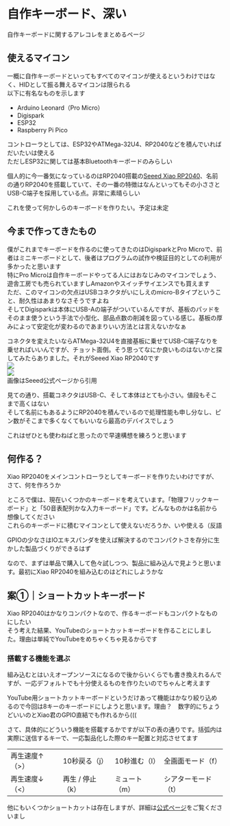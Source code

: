 # 自作キーボード、深い

自作キーボードに関するアレコレをまとめるページ

## 使えるマイコン

一概に自作キーボードといってもすべてのマイコンが使えるというわけではなく、HIDとして振る舞えるマイコンは限られる  
以下に有名なものを示します

- Arduino Leonard（Pro Micro）
- Digispark
- ESP32
- Raspberry Pi Pico

コントローラとしては、ESP32やATMega-32U4、RP2040などを積んでいればだいたいは使える  
ただしESP32に関しては基本Bluetoothキーボードのみらしい

個人的に今一番気になっているのはRP2040搭載の[Seeed Xiao RP2040](https://lab.seeed.co.jp/entry/2021/12/27/120000)、名前の通りRP2040を搭載していて、その一番の特徴はなんといってもその小ささとUSB-C端子を採用している点。非常に素晴らしい

これを使って何かしらのキーボードを作りたい。予定は未定

## 今まで作ってきたもの

<!--ここらへんにDigiキーボードの写真を入れる-->
僕がこれまでキーボードを作るのに使ってきたのはDigisparkとPro Microで、前者はミニキーボードとして、後者はプログラムの試作や検証目的としての利用が多かったと思います  
特にPro Microは自作キーボードやってる人にはおなじみのマイコンでしょう、遊舎工房でも売られていますしAmazonやスイッチサイエンスでも買えます  
ただ、このマイコンの欠点はUSBコネクタがいにしえのmicro-Bタイプということ、耐久性はあまりなさそうですよね  
そしてDigisparkは本体にUSB-Aの端子がついているんですが、基板のパッドをそのまま使うという手法で小型化、部品点数の削減を図っている感じ。基板の厚みによって安定化が変わるのであまりいい方法とは言えないかなぁ

コネクタを変えたいならATMega-32U4を直接基板に乗せてUSB-C端子なりを乗せればいいんですが、チョット面倒。そう思ってなにか良いものはないかと探してみたらありました。それがSeeed Xiao RP2040です  
![](https://files.seeedstudio.com/wiki/XIAO-RP2040/img/xinfront.jpg)  
![](https://files.seeedstudio.com/wiki/XIAO-RP2040/img/xinpin.jpg)  
画像はSeeed公式ページから引用

見ての通り、搭載コネクタはUSB-C、そして本体はとても小さい。値段もそこまで高くはない  
そして名前にもあるようにRP2040を積んでいるので処理性能も申し分なし、ピン数がそこまで多くなくてもいいなら最高のデバイスでしょう

これはぜひとも使わねばと思ったので早速構想を練ろうと思います

## 何作る？

Xiao RP2040をメインコントローラとしてキーボードを作りたいわけですが、さて、何を作ろうか

ところで僕は、現在いくつかのキーボードを考えています。「物理フリックキーボード」と「50音表配列かな入力キーボード」です。どんなものかは名前から想像してください  
これらのキーボードに積むマイコンとして使えないだろうか、いや使える（反語  

GPIOの少なさはIOエキスパンダを使えば解決するのでコンパクトさを存分に生かした製品づくりができるはず

なので、まずは単品で購入して色々試しつつ、製品に組み込んで見ようと思います。最初にXiao RP2040を組み込むのはどれにしようかな

## 案①｜ショートカットキーボード

Xiao RP2040はかなりコンパクトなので、作るキーボードもコンパクトなものにしたい  
そう考えた結果、YouTubeのショートカットキーボードを作ることにしました。理由は単純でYouTubeをめちゃくちゃ見るからです

### 搭載する機能を選ぶ

組み込むとはいえオープンソースになるので後からいくらでも書き換えれるんですが、一応デフォルトでも十分使えるものを作りたいのでちゃんと考えます

YouTube用ショートカットキーボードというだけあって機能はかなり絞り込めるので今回は8キーのキーボードにしようと思います。理由？　数字的にちょうどいいのとXiao君のGPIO直結でも作れるから(((

さて、具体的にどういう機能を搭載するかですが以下の表の通りです。括弧内は実際に送信するキーで、一応製品化した際のキー配置と対応させてます

<table>
  <tr>
    <td>再生速度↑（>）</td> <td>10秒戻る（j）</td> <td>10秒進む（l）</td> <td>全画面モード（f）</td>
  </tr>
  <tr>
    <td>再生速度↓（<）</td> <td>再生 / 停止（k）</td> <td>ミュート（m）</td> <td>シアターモード（t）</td>
  </tr>
</table>

他にもいくつかショートカットは存在しますが、詳細は[公式ページ](https://support.google.com/youtube/answer/7631406?hl=ja)をご覧くださいまし

